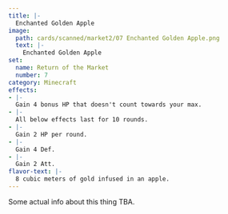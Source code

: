 ```yaml
---
title: |-
  Enchanted Golden Apple
image: 
  path: cards/scanned/market2/07 Enchanted Golden Apple.png
  text: |-
    Enchanted Golden Apple
set:
  name: Return of the Market
  number: 7
category: Minecraft
effects: 
- |-
  Gain 4 bonus HP that doesn't count towards your max.
- |-
  All below effects last for 10 rounds.
- |-
  Gain 2 HP per round.
- |-
  Gain 4 Def.
- |-
  Gain 2 Att.
flavor-text: |-
  8 cubic meters of gold infused in an apple.
---
```

Some actual info about this thing TBA.
